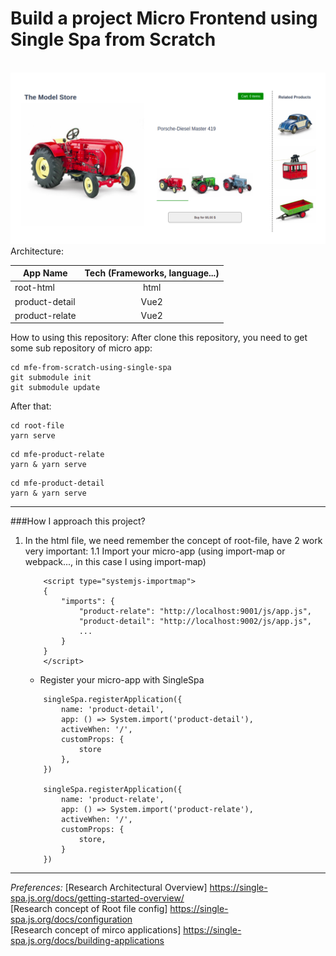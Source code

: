 # Build a project Micro Frontend using Single Spa from Scratch

<br>
<img src="/public/images/micro-frontend-single-spa.png" alt="idea logo"/>
Architecture:<br>

| App Name       | Tech (Frameworks, language...) |
| -------------- | :----------------------------: |
| root-html      |              html              |
| product-detail |              Vue2              |
| product-relate |              Vue2              |

How to using this repository:
After clone this repository, you need to get some sub repository of micro app:

```
cd mfe-from-scratch-using-single-spa
git submodule init
git submodule update
```

After that:

```
cd root-file
yarn serve
```

```
cd mfe-product-relate
yarn & yarn serve
```

```
cd mfe-product-detail
yarn & yarn serve
```

---

###How I approach this project?

1. In the html file, we need remember the concept of root-file, have 2 work very important:
   1.1 Import your micro-app (using import-map or webpack..., in this case I using import-map)

   ```
       <script type="systemjs-importmap">
       {
           "imports": {
               "product-relate": "http://localhost:9001/js/app.js",
               "product-detail": "http://localhost:9002/js/app.js",
               ...
           }
       }
       </script>
   ```

   - Register your micro-app with SingleSpa

   ```
       singleSpa.registerApplication({
           name: 'product-detail',
           app: () => System.import('product-detail'),
           activeWhen: '/',
           customProps: {
               store
           },
       })

       singleSpa.registerApplication({
           name: 'product-relate',
           app: () => System.import('product-relate'),
           activeWhen: '/',
           customProps: {
               store,
           }
       })
   ```

---

_Preferences:_
[Research Architectural Overview] https://single-spa.js.org/docs/getting-started-overview/
<br>
[Research concept of Root file config] https://single-spa.js.org/docs/configuration
<br>
[Research concept of mirco applications] https://single-spa.js.org/docs/building-applications
